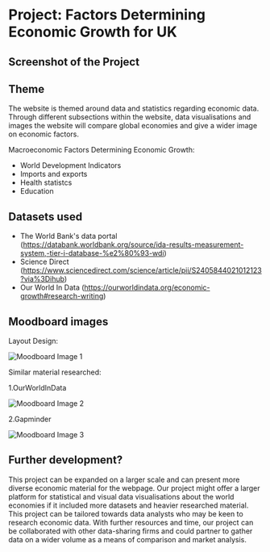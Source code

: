 # Project: Factors Determining ​Economic Growth for UK 

## Screenshot of the Project


## Theme
The website is themed around data and statistics regarding economic data. Through different subsections within the website, data visualisations and images the website will compare global economies and give a wider image on economic factors.
 
Macroeconomic Factors Determining ​Economic Growth:
- World Development Indicators
- Imports and exports
- Health statistcs
- Education

## Datasets used

- The World Bank's data portal (https://databank.worldbank.org/source/ida-results-measurement-system,-tier-i-database-%e2%80%93-wdi)
- Science Direct (https://www.sciencedirect.com/science/article/pii/S2405844021012123?via%3Dihub)
- Our World In Data (https://ourworldindata.org/economic-growth#research-writing)

## Moodboard images
Layout Design:

![Moodboard Image 1](https://github.com/panosleontsinis/MA2806-Economic-Growth-2411209-2403156-2401374/blob/main/Capture.PNG?raw=true)

Similar material researched:

1.OurWorldInData

![Moodboard Image 2](https://github.com/panosleontsinis/MA2806-Economic-Growth-2411209-2403156-2401374/blob/main/our.JPG?raw=true)

2.Gapminder

![Moodboard Image 3](https://github.com/panosleontsinis/MA2806-Economic-Growth-2411209-2403156-2401374/blob/main/gap.JPG?raw=true)

## Further development?
This project can be expanded on a larger scale and can present more diverse economic material for the webpage. Our project might offer a larger platform for statistical and visual data visualisations about the world economies if it included more datasets and heavier researched material. This project can be tailored towards data analysts who may be keen to research economic data. With further resources and time, our project can be collaborated with other data-sharing firms and could partner to gather data on a wider volume as a means of comparison and market analysis.
